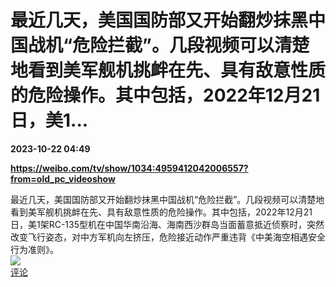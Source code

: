 # 最近几天，美国国防部又开始翻炒抹黑中国战机“危险拦截”。几段视频可以清楚地看到美军舰机挑衅在先、具有敌意性质的危险操作。其中包括，2022年12月21日，美1...

**2023-10-22 04:49**

**https://weibo.com/tv/show/1034:4959412042006557?from=old_pc_videoshow**

最近几天，美国国防部又开始翻炒抹黑中国战机“危险拦截”。几段视频可以清楚地看到美军舰机挑衅在先、具有敌意性质的危险操作。其中包括，2022年12月21日，美1架RC-135型机在中国华南沿海、海南西沙群岛当面蓄意抵近侦察时，突然改变飞行姿态，对中方军机向左挤压，危险接近动作严重违背《中美海空相遇安全行为准则》。  
![](https://img3.chouti.com/CHOUTI_231022_A68DBBCE0B3549FCABE17D2C4674DE0A.jpg)  
[评论](https://m.chouti.com/link/40365621)